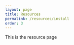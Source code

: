 ```yaml
---
layout: page
title: Resources
permalink: /resources/install
order: 3
---
```


This is the resource page
